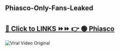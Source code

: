 
 ## Phiasco-Only-Fans-Leaked

# <h2><a href="https://clipsfans.com/Phiasco&ref=git">🔗 Click to LINKS ⏩⏩ 👉 🟢 Phiasco </a></h2>

<a href="https://clipsfans.com/Phiasco&ref=git" rel="nofollow" data-target="animated-image.originalLink"><img src="https://i.ibb.co.com/xMMVF88/686577567.gif" alt="Viral Video Original" style="max-width: 100%; display: inline-block;" data-target="animated-image.originalImage"></a>
